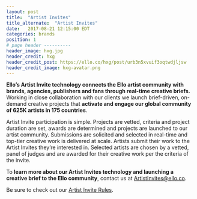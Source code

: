 ```yaml
---
layout: post
title:  "Artist Invites"
title_alternate:  "Artist Invites"
date:   2017-08-21 12:15:00 EDT
categories: brands
position: 1
# page header ----------
header_image: hxg.jpg
header_credit: hxg
header_credit_post: https://ello.co/hxg/post/urb3n5xvuif3oqtwdjljsw
header_credit_image: hxg-avatar.png
---
```


**Ello’s Artist Invite technology connects the Ello artist community with brands, agencies, publishers and fans through real-time creative briefs.** Working in close collaboration with our clients we launch brief-driven, on-demand creative projects that **activate and engage our global community of 625K artists in 175 countries**.

Artist Invite participation is simple. Projects are vetted, criteria and project duration are set, awards are determined and projects are launched to our artist community. Submissions are solicited and selected in real-time and top-tier creative work is delivered at scale. Artists submit their work to the Artist Invites they’re interested in. Selected artists are chosen by a vetted, panel of judges and are awarded for their creative work per the criteria of the invite.

To **learn more about our Artist Invites technology and launching a creative brief to the Ello community**, contact us at ArtistInvites@ello.co.

Be sure to check out our [Artist Invite Rules](/wtf/policies/artist-invite-rules).
